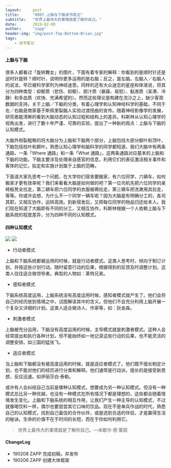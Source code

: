 ```yaml
---
layout:     post
title:      "0007.上脑与下脑读书笔记"
subtitle:   "世界上最伟大的事情就是了解你自己。"
date:       2019-02-08
author:     "zapp"
header-img: "img/post-Top-Bottom-Brian.jpg"
tags:
    - 读书笔记
---
```



#### 上脑与下脑

很多人都看过「旋转舞女」的图片，下面有着专家的解释：你看到的是顺时针还是逆时针旋转？顺时针，说明你更多运用的是右脑；反之，是左脑。左脑人／右脑人的说法，早已被科学家列为神经迷思。同样的还有大众迷恋的星座和体液说，将其分为四种类型：抑郁质（悲伤、抑郁）、胆汁质（暴躁、易怒）、黏液质（呆滞、冷静）和多血质（欢快、充满希望的）。然而这些理论是构建在流沙之上，缺少客观数据的支持。关于上脑／下脑的分类，有着心理学和认知神经科学的基础，不同于左／右脑是商家基于斯佩里裂脑人实验过渡扭曲的宣传。随着神经影像学的发展，研究者能清晰的看到大脑动态的认知过程和结构上的差异。科斯林从认知心理学的视角出发，进行了数十年严谨、可靠的实验，提出了一种新的观点：上脑与下脑的认知模式。

大脑外侧裂粗略的将大脑分为上脑和下脑两个部分，上脑包括大部分额叶和顶叶，下脑包括枕叶和颞叶。熟悉认知心理学和脑科学的同学都知道，我们大脑中有两条通路，一条「Where 通路」和一条「What 通路」，这两条通路对应基本的上脑和下脑的功能。下脑主要涉及处理来自感官的信息，利用它们的表征激活相关事件和客体的记忆，拟定和实施计划属于上脑的范畴。

下面请大家先思考一个问题，在大学你们宿舍要搬家，有六位同学，六辆车，如何搬家才更有效率呢？我们来看看大脑是如何做的吧？第一位司机先把六位同学的桌椅板凳全拉走，第二辆车把六位同学的衣服被褥拉走，第三辆车把洗漱用具拉走，等等。你或许会想，为什么不一个同学一辆车呢？因为大脑是有明确分工的，各司其职，又相互协作，运转高效。到新宿舍后，又把每位同学的物品归还给本人。我们现在知道了大脑即有不同的分工，又相互协作，科斯林根据一个人依赖上脑与下脑系统的程度差异，分为四种不同的认知模式。

#### 四种认知模式

![](https://ws1.sinaimg.cn/large/006tNc79ly1g005x85kulj30js065t8t.jpg)
![](https://ws4.sinaimg.cn/large/006tNc79ly1g00fsm8200j30js06o0su.jpg)


* 行动者模式

上脑和下脑系统都被运用的时候，就是行动者模式。这类人思考时，倾向于制订计划，并按这些计划行动。随时留意行动的后果，根据得到的反馈及时调整计划。这类人往往适合做领导者。典型的人物如：莱特兄弟。

* 感知者模式

下脑系统高度运用，上脑系统没有高度运用时候，感知者模式就产生了。他们会将自己的经历放到情境之中，试图解读其中的含义。但他们不会充分利用上脑开展一个复杂又详细的计划。这类人适合做诗人、作家等，如：狄金森。

* 刺激者模式

上脑被充分运用，下脑没有高度运用的时候，主导模式就是刺激者模式。这种人会经常提出和执行各种计划，但不能始终如一地记录这些行动的后果，也不能灵活的调整安排。如三国的猛张飞。

* 适应者模式

当上脑和下脑都没有被高度运用的时候，就是适应者模式了。他们既不擅长制定计划，也不能对他们的经历进行分类和解释。他们通常是行动派，擅长的是接受新思想，反应迅速。如伊丽莎白·泰勒。

或许有人会纠结自己当前是哪种认知模式，想要成为另一种认知模式。但没有一种模式总比另一种优越，也没有一种模式在所有情况下都是理想的，这些都会随着情境发生变化。上脑和下脑系统的相互作用，让我们产生一种主导的认知模式，不过就像喝饮料一样，偶尔也要尝尝其它口味的饮品。现在不是单兵作战的时代，熟悉自己的认知模式，找到自己最佳的合作伙伴，或是选到合适的伴侣，才是赢得生活的秘诀。生命的价值不在于时间的长短，而在于你如何利用它。

> 世界上最伟大的事情就是了解你自己。—米歇尔·德·蒙田

#### ChangeLog
* 190208 ZAPP 完成初稿，并发布
* 190206 ZAPP 创建大体框架



